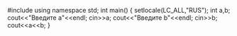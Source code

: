 #include <iostream>
 using namespace std;
   int main()
  {
  setlocale(LC_ALL,"RUS");
  int a,b;
  cout<<"Введите a"<<endl;
  cin>>a;
  cout<<"Введите b"<<endl;
  cin>>b;
  cout<<a<<b;
 }
 
 
